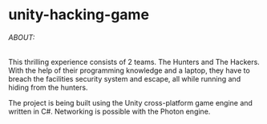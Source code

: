 # unity-hacking-game

###### ABOUT:
This thrilling experience consists of 2 teams. The Hunters and The Hackers. 
With the help of their programming knowledge and a laptop, 
they have to breach the facilities security system and escape, 
all while running and hiding from the hunters.

The project is being built using the Unity cross-platform game engine and written in C#.
Networking is possible with the Photon engine.
